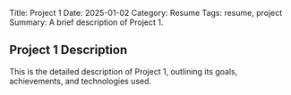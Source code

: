 Title: Project 1
Date: 2025-01-02
Category: Resume
Tags: resume, project
Summary: A brief description of Project 1.

## Project 1 Description

This is the detailed description of Project 1, outlining its goals, achievements, and technologies used.